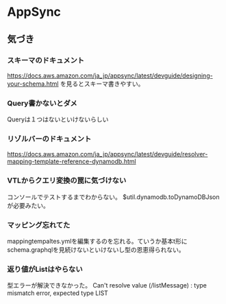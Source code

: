 # AppSync


## 気づき
### スキーマのドキュメント
https://docs.aws.amazon.com/ja_jp/appsync/latest/devguide/designing-your-schema.html
を見るとスキーマ書きやすい。

### Query書かないとダメ
Queryは１つはないといけないらしい

### リゾルバーのドキュメント
https://docs.aws.amazon.com/ja_jp/appsync/latest/devguide/resolver-mapping-template-reference-dynamodb.html

### VTLからクエリ変換の罠に気づけない
コンソールでテストするまでわからない。
$util.dynamodb.toDynamoDBJsonが必要みたい。

### マッピング忘れてた
mappingtempaltes.ymlを編集するのを忘れる。ていうか基本t形にschema.graphqlを見続けないといけないし型の恩恵得られない。

### 返り値がListはやらない
型エラーが解決できなかった。
Can't resolve value (/listMessage) : type mismatch error, expected type LIST
